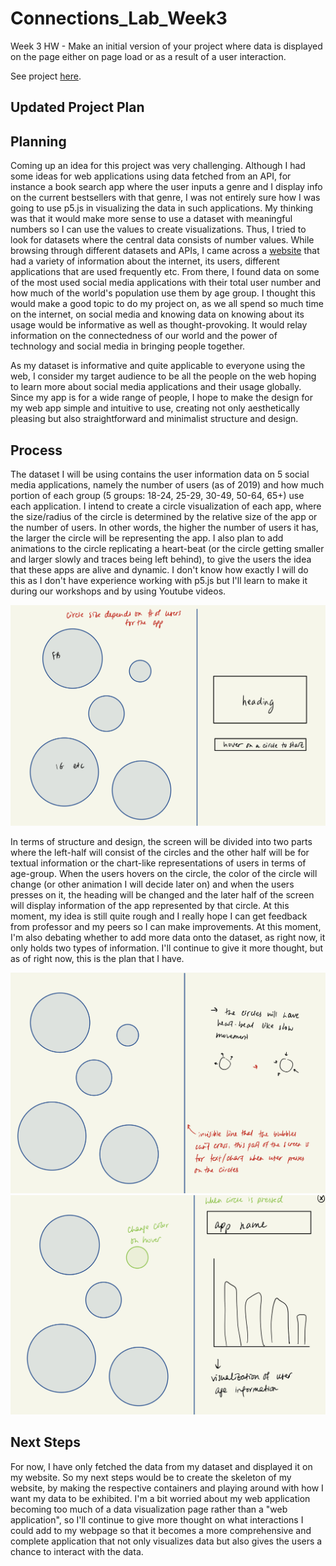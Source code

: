 # Connections_Lab_Week3
Week 3 HW - Make an initial version of your project where data is displayed on the page either on page load or as a result of a user interaction.

See project [here](https://oyungerela.github.io/Connections_Lab/Week3/).

## Updated Project Plan



## Planning
Coming up an idea for this project was very challenging. Although I had some ideas for web applications using data fetched from an API, for instance a book search app where the user inputs a genre and I display info on the current bestsellers with that genre, I was not entirely sure how I was going to use p5.js in visualizing the data in such applications. My thinking was that it would make more sense to use a dataset with meaningful numbers so I can use the values to create visualizations. Thus, I tried to look for datasets where the central data consists of number values. While browsing through different datasets and APIs, I came across a [website](https://ourworldindata.org/internet) that had a variety of information about the internet, its users, different applications that are used frequently etc. From there, I found data on some of the most used social media applications with their total user number and how much of the world's population use them by age group. I thought this would make a good topic to do my project on, as we all spend so much time on the internet, on social media and knowing data on knowing about its usage would be informative as well as thought-provoking. It would relay information on the connectedness of our world and the power of technology and social media in bringing people together. 

As my dataset is informative and quite applicable to everyone using the web, I consider my target audience to be all the people on the web hoping to learn more about social media applications and their usage globally. Since my app is for a wide range of people, I hope to make the design for my web app simple and intuitive to use, creating not only aesthetically pleasing but also straightforward and minimalist structure and design.  


## Process
The dataset I will be using contains the user information data on 5 social media applications, namely the number of users (as of 2019) and how much portion of each group (5 groups: 18-24, 25-29, 30-49, 50-64, 65+) use each application. I intend to create a circle visualization of each app, where the size/radius of the circle is determined by the relative size of the app or the number of users. In other words, the higher the number of users it has, the larger the circle will be representing the app. I also plan to add animations to the circle replicating a heart-beat (or the circle getting smaller and larger slowly and traces being left behind), to give the users the idea that these apps are alive and dynamic. I don't know how exactly I will do this as I don't have experience working with p5.js but I'll learn to make it during our workshops and by using Youtube videos. 

![](wireframe1.jpg)

In terms of structure and design, the screen will be divided into two parts where the left-half will consist of the circles and the other half will be for textual information or the chart-like representations of users in terms of age-group. When the users hovers on the circle, the color of the circle will change (or other animation I will decide later on) and when the users presses on it, the heading will be changed and the later half of the screen will display information of the app represented by that circle. At this moment, my idea is still quite rough and I really hope I can get feedback from professor and my peers so I can make improvements. At this moment, I'm also debating whether to add more data onto the dataset, as right now, it only holds two types of information. I'll continue to give it more thought, but as of right now, this is the plan that I have. 


![](wireframe2.jpg)
![](wireframe3.jpg)

## Next Steps
For now, I have only fetched the data from my dataset and displayed it on my website. So my next steps would be to create the skeleton of my website, by making the respective containers and playing around with how I want my data to be exhibited. I'm a bit worried about my web application becoming too much of a data visualization page rather than a "web application", so I'll continue to give more thought on what interactions I could add to my webpage so that it becomes a more comprehensive and complete application that not only visualizes data but also gives the users a chance to interact with the data. 






